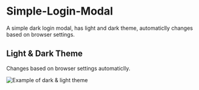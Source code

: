# Simple-Login-Modal
A simple dark login modal, has light and dark theme, automaticlly changes based on browser settings.

## Light & Dark Theme
Changes based on browser settings automaticlly.

![Example of dark & light theme](https://i.imgur.com/A9ELLif.gif)
